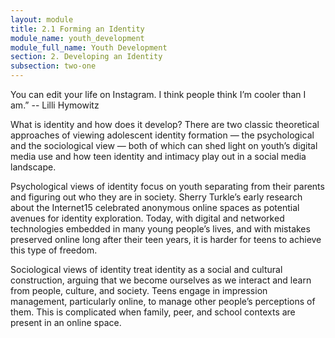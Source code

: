 ```yaml
---
layout: module
title: 2.1 Forming an Identity
module_name: youth_development
module_full_name: Youth Development
section: 2. Developing an Identity
subsection: two-one
---
```


You can edit your life on Instagram. I think people think I’m cooler than I am.” -- Lilli Hymowitz 

What is identity and how does it develop? There are two classic theoretical approaches of viewing adolescent identity formation — the psychological and the sociological view — both of which can shed light on youth’s digital media use and how teen identity and intimacy play out in a social media landscape. 

Psychological views of identity focus on youth separating from their parents and figuring out who they are in society. Sherry Turkle’s early research about the Internet15 celebrated anonymous online spaces as potential avenues for identity exploration. Today, with digital and networked technologies embedded in many young people’s lives, and with mistakes preserved online long after their teen years, it is harder for teens to achieve this type of freedom.  

Sociological views of identity treat identity as a social and cultural construction, arguing that we become ourselves as we interact and learn from people, culture, and society. Teens engage in impression management, particularly online, to manage other people’s perceptions of them. This is complicated when family, peer, and school contexts are present in an online space.  

